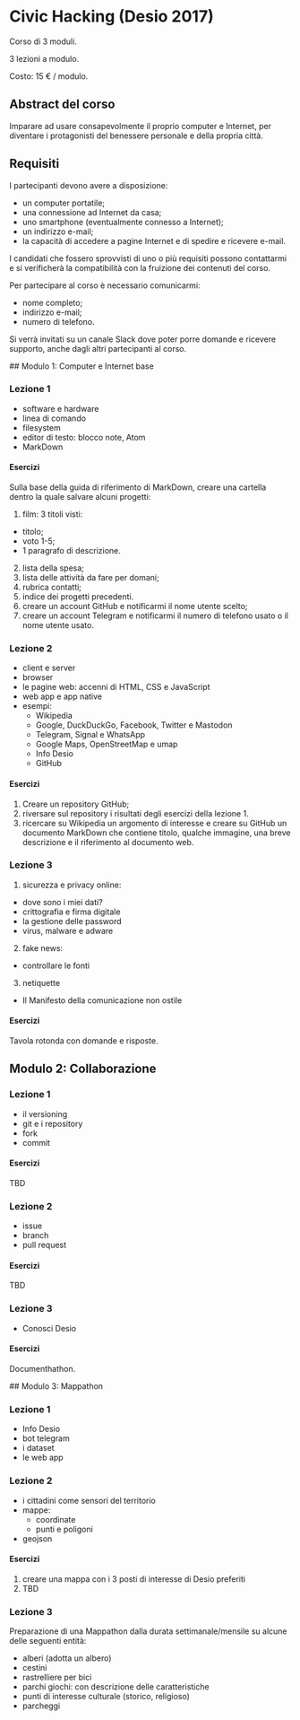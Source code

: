 # Civic Hacking (Desio 2017)

Corso di 3 moduli.

3 lezioni a modulo.

Costo: 15 € / modulo.

## Abstract del corso

Imparare ad usare consapevolmente il proprio computer e Internet, per diventare i protagonisti del benessere personale e della propria città.

## Requisiti

I partecipanti devono avere a disposizione:

- un computer portatile;
- una connessione ad Internet da casa;
- uno smartphone (eventualmente connesso a Internet);
- un indirizzo e-mail;
- la capacità di accedere a pagine Internet e di spedire e ricevere e-mail.

I candidati che fossero sprovvisti di uno o più requisiti possono contattarmi e si verificherà la compatibilità con la fruizione dei contenuti del corso.

Per partecipare al corso è necessario comunicarmi:

- nome completo;
- indirizzo e-mail;
- numero di telefono.

Si verrà invitati su un canale Slack dove poter porre domande e ricevere supporto, anche dagli altri partecipanti al corso.

## Modulo 1: Computer e Internet base

### Lezione 1

- software e hardware
- linea di comando
- filesystem
- editor di testo: blocco note, Atom
- MarkDown

#### Esercizi

Sulla base della guida di riferimento di MarkDown, creare una cartella dentro la quale salvare alcuni progetti:

1. film: 3 titoli visti:
  - titolo;
  - voto 1-5;
  - 1 paragrafo di descrizione.
2. lista della spesa;
3. lista delle attività da fare per domani;
4. rubrica contatti;
5. indice dei progetti precedenti.
6. creare un account GitHub e notificarmi il nome utente scelto;
7. creare un account Telegram e notificarmi il numero di telefono usato o il nome utente usato.

### Lezione 2

- client e server
- browser
- le pagine web: accenni di HTML, CSS e JavaScript
- web app e app native
- esempi:
  - Wikipedia
  - Google, DuckDuckGo, Facebook, Twitter e Mastodon
  - Telegram, Signal e WhatsApp
  - Google Maps, OpenStreetMap e umap
  - Info Desio
  - GitHub

#### Esercizi

1. Creare un repository GitHub;
2. riversare sul repository i risultati degli esercizi della lezione 1.
3. ricercare su Wikipedia un argomento di interesse e creare su GitHub un documento MarkDown che contiene titolo, qualche immagine, una breve descrizione e il riferimento al documento web.

### Lezione 3

1. sicurezza e privacy online:
  - dove sono i miei dati?
  - crittografia e firma digitale
  - la gestione delle password
  - virus, malware e adware
2. fake news:
  - controllare le fonti
3. netiquette
  - Il Manifesto della comunicazione non ostile

#### Esercizi

Tavola rotonda con domande e risposte.

## Modulo 2: Collaborazione

### Lezione 1

- il versioning
- git e i repository
- fork
- commit

#### Esercizi

TBD

### Lezione 2

- issue
- branch
- pull request

#### Esercizi

TBD

### Lezione 3

- Conosci Desio

#### Esercizi

Documenthathon.

## Modulo 3: Mappathon

### Lezione 1

- Info Desio
- bot telegram
- i dataset
- le web app

### Lezione 2

- i cittadini come sensori del territorio
- mappe:
  - coordinate
  - punti e poligoni
- geojson

#### Esercizi

1. creare una mappa con i 3 posti di interesse di Desio preferiti
2. TBD

### Lezione 3

Preparazione di una Mappathon dalla durata settimanale/mensile su alcune delle seguenti entità:

- alberi (adotta un albero)
- cestini
- rastrelliere per bici
- parchi giochi: con descrizione delle caratteristiche
- punti di interesse culturale (storico, religioso)
- parcheggi
